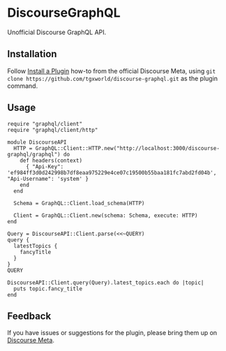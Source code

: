 # DiscourseGraphQL

Unofficial Discourse GraphQL API.

## Installation

Follow [Install a Plugin](https://meta.discourse.org/t/install-a-plugin/19157)
how-to from the official Discourse Meta, using `git clone https://github.com/tgxworld/discourse-graphql.git`
as the plugin command.

## Usage

```
require "graphql/client"
require "graphql/client/http"

module DiscourseAPI
  HTTP = GraphQL::Client::HTTP.new("http://localhost:3000/discourse-graphql/graphql") do
    def headers(context)
      { "Api-Key": 'ef984ff3d0d242998b7df8eaa975229e4ce07c19500b55baa181fc7abd2fd04b', "Api-Username": 'system' }
    end
  end

  Schema = GraphQL::Client.load_schema(HTTP)

  Client = GraphQL::Client.new(schema: Schema, execute: HTTP)
end

Query = DiscourseAPI::Client.parse(<<~QUERY)
query {
  latestTopics {
    fancyTitle
  }
}
QUERY

DiscourseAPI::Client.query(Query).latest_topics.each do |topic|
  puts topic.fancy_title
end
```

## Feedback

If you have issues or suggestions for the plugin, please bring them up on
[Discourse Meta](https://meta.discourse.org).
